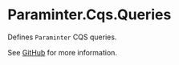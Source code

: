 # Paraminter.Cqs.Queries

Defines `Paraminter` CQS queries.

See [GitHub](https://github.com/Paraminter/Paraminter.Cqs.Queries) for more information.